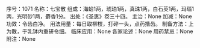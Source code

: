 序号：1071
名称：七宝散
组成：海蛤1两，琥珀1两，真珠1两，白石英1两，玛瑙1两，光明砂1两，麝香1分。
出处：《圣惠》卷三十四。
主治：None
加减：None
功效：令齿白净。
用法用量：每日取柳枝，打碎一头，点药揩齿。
制备方法：上为散，于乳钵内重研令细。
临床应用：None
各家论述：None
用药禁忌：None
附注：None
